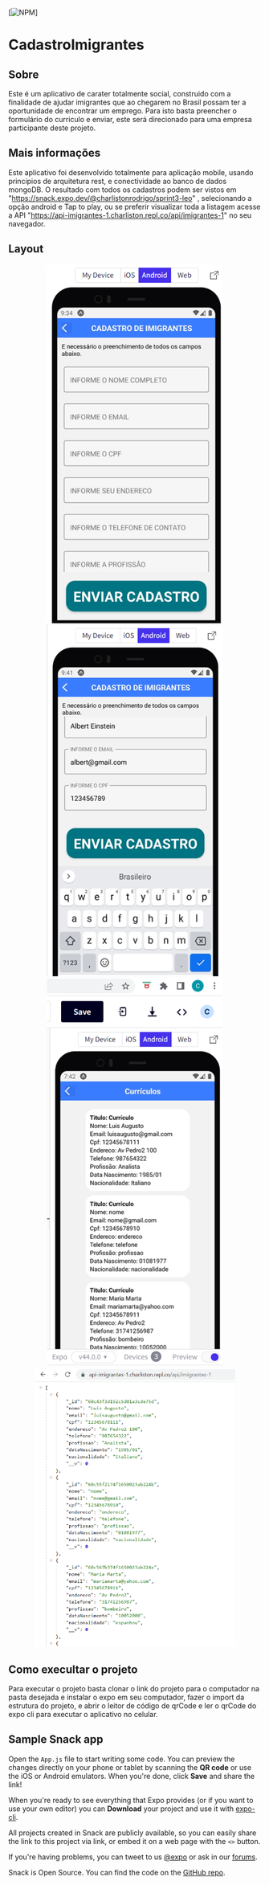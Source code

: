 [![NPM](https://img.shields.io/npm/l/react)]

# CadastroImigrantes

## Sobre

Este é um aplicativo de carater totalmente social, construido com a finalidade de ajudar imigrantes que ao chegarem no Brasil possam ter a oportunidade de encontrar um emprego. Para isto basta preencher o formulário do curriculo e enviar, este será direcionado para uma empresa participante deste projeto.  

## Mais informações 

Este aplicativo foi desenvolvido totalmente para aplicação mobile, usando principios de arquitetura rest, e conectividade ao banco de dados mongoDB. O resultado 
com todos os cadastros podem ser vistos em "https://snack.expo.dev/@charlistonrodrigo/sprint3-leo" , selecionando a opção android e Tap to play, ou se preferir visualizar toda a listagem acesse a API "https://api-imigrantes-1.charliston.repl.co/api/imigrantes-1" no seu navegador.

## Layout

<p align="center">
  <img width="350" src="CadastroImigrantes1.png">
  <img width="350" src="CadastroImigrantes2.png">
  <img width="350" src="CadastroImigrantes3.png">
  <img width="400" src="CadastroImigrantes4.png">
</P>

## Como execultar o projeto

Para executar o projeto basta clonar o link do projeto para o computador na pasta desejada e instalar o expo em seu computador, fazer o import da estrutura do projeto, e abrir o leitor de código de qrCode e ler o qrCode do expo cli para executar o aplicativo no celular.


## Sample Snack app

Open the `App.js` file to start writing some code. You can preview the changes directly on your phone or tablet by scanning the **QR code** or use the iOS or Android emulators. When you're done, click **Save** and share the link!

When you're ready to see everything that Expo provides (or if you want to use your own editor) you can **Download** your project and use it with [expo-cli](https://docs.expo.io/get-started/installation).

All projects created in Snack are publicly available, so you can easily share the link to this project via link, or embed it on a web page with the `<>` button.

If you're having problems, you can tweet to us [@expo](https://twitter.com/expo) or ask in our [forums](https://forums.expo.io/c/snack).

Snack is Open Source. You can find the code on the [GitHub repo](https://github.com/expo/snack).
